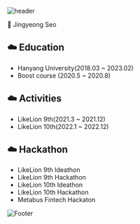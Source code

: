 ![header](https://capsule-render.vercel.app/api?type=Waving&color=83B1C9&height=300&section=header&text=Hi,&nbsp;There!&fontSize=50&fontColor=ffffff)

🩶 Jingyeong Seo <br>

## ☁️ Education <br>
  - Hanyang University(2018.03 ~ 2023.02)
  - Boost course (2020.5 ~ 2020.8)

## ☁️ Activities <br>
  - LikeLion 9th(2021.3 ~ 2021.12)
  - LikeLion 10th(2022.1 ~ 2022.12)

## ☁️ Hackathon <br>
  - LikeLion 9th Ideathon
  - LikeLion 9th Hackathon
  - LikeLion 10th Ideathon
  - LikeLion 10th Hackathon
  - Metabus Fintech Hackaton
  
![Footer](https://capsule-render.vercel.app/api?type=waving&color=83B1C9&height=200&section=footer)

